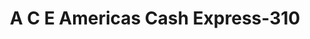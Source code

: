 ---
f_zip-code: 77511
f_state-code: TX
title: A C E Americas Cash Express-310
f_phone: 281-331-2274
f_city-only: Alvin
f_address: 1701 Fairway Dr Alvin
f_location-unique-id: '310'
slug: a-c-e-americas-cash-express-310
updated-on: '2024-05-30T13:46:58.046Z'
created-on: '2024-05-30T13:36:59.803Z'
published-on: '2024-05-30T13:54:32.469Z'
f_city-state: cms/city/alvin-tx.md
f_company: cms/company/a-c-e-americas-cash-express.md
f_state: cms/state/texas.md
layout: '[payday-loan].html'
tags: payday-loan
---